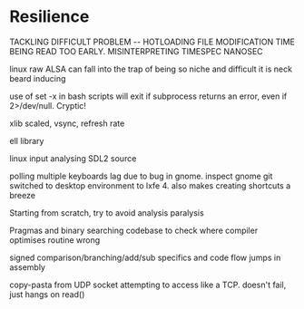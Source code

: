 # Resilience

TACKLING DIFFICULT PROBLEM -- HOTLOADING
FILE MODIFICATION TIME BEING READ TOO EARLY.
MISINTERPRETING TIMESPEC NANOSEC

linux raw ALSA can fall into the trap of being so niche and difficult it is neck beard inducing

use of set -x in bash scripts will exit if subprocess returns an error, even if 2>/dev/null. Cryptic!

xlib scaled, vsync, refresh rate

ell library

linux input analysing SDL2 source

polling multiple keyboards lag due to bug in gnome. inspect gnome git
switched to desktop environment to lxfe 4. also makes creating shortcuts a breeze

Starting from scratch, try to avoid analysis paralysis

Pragmas and binary searching codebase to check where compiler optimises routine wrong

signed comparison/branching/add/sub specifics and code flow jumps in assembly

copy-pasta from UDP socket attempting to access like a TCP. doesn't fail, just hangs on read()
